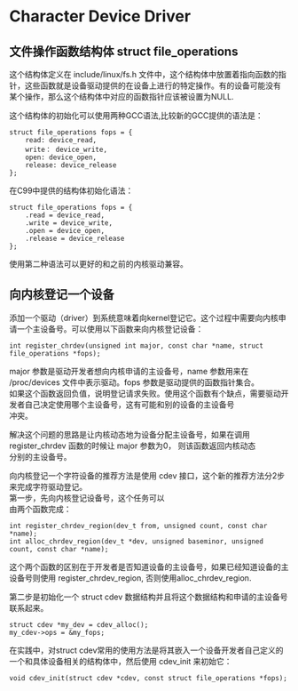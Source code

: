 # Character Device Driver
## 文件操作函数结构体 struct file_operations 

这个结构体定义在 include/linux/fs.h 文件中，这个结构体中放置着指向函数的指针，这些函数就是设备驱动提供的在设备上进行的特定操作。有的设备可能没有  
某个操作，那么这个结构体中对应的函数指针应该被设置为NULL.

这个结构体的初始化可以使用两种GCC语法,比较新的GCC提供的语法是：
    
    struct file_operations fops = {
        read: device_read,
        write： device_write,
        open: device_open,
        release: device_release
    };

在C99中提供的结构体初始化语法：

    struct file_operations fops = {
        .read = device_read,
        .write = device_write,
        .open = device_open,
        .release = device_release
    };

使用第二种语法可以更好的和之前的内核驱动兼容。


## 向内核登记一个设备

添加一个驱动（driver）到系统意味着向kernel登记它。这个过程中需要向内核申请一个主设备号。可以使用以下函数来向内核登记设备：
    
    int register_chrdev(unsigned int major, const char *name, struct file_operations *fops);

major 参数是驱动开发者想向内核申请的主设备号，name 参数用来在 /proc/devices 文件中表示驱动。fops 参数是驱动提供的函数指针集合。  
如果这个函数返回负值，说明登记请求失败。使用这个函数有个缺点，需要驱动开发者自己决定使用哪个主设备号，这有可能和别的设备的主设备号  
冲突。

解决这个问题的思路是让内核动态地为设备分配主设备号，如果在调用 register_chrdev 函数的时候让 major 参数为0， 则该函数返回内核动态  
分别的主设备号。


向内核登记一个字符设备的推荐方法是使用 cdev 接口，这个新的推荐方法分2步来完成字符驱动登记。  
第一步，先向内核登记设备号，这个任务可以  
由两个函数完成：

    int register_chrdev_region(dev_t from, unsigned count, const char *name);
    int alloc_chrdev_region(dev_t *dev, unsigned baseminor, unsigned count, const char *name);

这个两个函数的区别在于开发者是否知道设备的主设备号，如果已经知道设备的主设备号则使用 register_chrdev_region, 否则使用alloc_chrdev_region.

第二步是初始化一个 struct cdev 数据结构并且将这个数据结构和申请的主设备号联系起来。

    struct cdev *my_dev = cdev_alloc();
    my_cdev->ops = &my_fops;

在实践中，对struct cdev常用的使用方法是将其嵌入一个设备开发者自己定义的一个和具体设备相关的结构体中，然后使用 cdev_init 来初始它：

    void cdev_init(struct cdev *cdev, const struct file_operations *fops);





